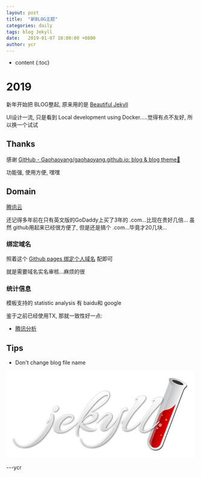 ```yaml
---
layout: post
title:  "新BLOG主题"
categories: daily
tags: blog Jekyll
date:   2019-01-07 10:00:00 +0800
author: ycr
---
```


* content
{:toc}

# 2019
新年开始把 BLOG整起, 原来用的是 [Beautiful Jekyll](http://deanattali.com/beautiful-jekyll)

UI设计一流, 只是看到 Local development using Docker.....觉得有点不友好, 所以换一个试试

## Thanks
感谢 [GitHub - Gaohaoyang/gaohaoyang.github.io: blog & blog theme🤘](https://github.com/Gaohaoyang/gaohaoyang.github.io)

功能强, 使用方便, 嘿嘿

## Domain
[腾讯云](https://cloud.tencent.com/act/domainsales)

还记得多年前在只有英文版的GoDaddy上买了3年的 .com...比现在贵好几倍...
虽然 github用起来已经很方便了, 但是还是搞个 .com...毕竟才20几块...

### 绑定域名
照着这个 [Github pages 绑定个人域名](https://segmentfault.com/a/1190000011203711) 配即可

就是需要域名实名审核...麻烦的很

### 统计信息
模板支持的 statistic analysis 有 baidu和 google

鉴于之前已经使用TX, 那就一致性好一点:
- [腾讯分析](https://v2.ta.qq.com)

## Tips
- Don't change blog file name

![jekyll](/assets/2019-01-03-first-blog-bae28539.png)

---ycr
